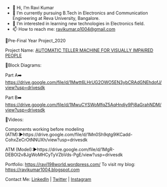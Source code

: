 - 👋 Hi, I’m Ravi Kumar 
- 🌱 I’m currently pursuing B.Tech in Electronics and Communication Engineering at Reva University, Bangalore.
- 👀 I’m interested in learning new technologies in Electronics field.
- 📫 How to reach me: ravikumar.p1004@gmail.com

🔗Pre-Final Year Project_2020 

Project Name: [AUTOMATIC TELLER MACHINE FOR VISUALLY IMPAIRED PEOPLE](https://ravi198world.wordpress.com/2019/10/05/the-journey-begins/2/)

🚧Block Diagrams:

Part A➡️ https://drive.google.com/file/d/1Mwtt6LHrUG2OWO5EN3ybCRAdGNEhdofJ/view?usp=drivesdk

Part B➡️ https://drive.google.com/file/d/1MwuCYSWoMfqZ5AqHndjy9Pj8aGrahNDM/view?usp=drivesdk

🎥Videos:

Components working before modeling (ATM):▶️https://drive.google.com/file/d/1Mn0Sh9qtg9lKCadd-CohxZeCrOtNNUXh/view?usp=drivesdk

ATM (Model):▶️https://drive.google.com/file/d/1MgR-DEBOl2v8JgWoMHCyTyVZbVds-PgE/view?usp=drivesdk

<!---
🔗Final Year Project_2021
Project Name: [DEFENCE ENTRANCE SECURITY FRAMEWORK](https://ravi198world.wordpress.com/2019/10/05/the-journey-begins/3/)
At present I am working on Defence Entrance Security Framework.
--->
Portfolio: https://ravi198world.wordpress.com/
To visit my blog: https://ravikumar1004.blogspot.com 

Contact Me:
[LinkedIn](https://www.linkedin.com/in/ravi-kumar-p-a659271b3/) | [Twitter](https://twitter.com/ravikumar_483) | [Instagram](https://www.instagram.com/ravikumar_483/) 

<!---
ravi1013/ravi1013 is a ✨ special ✨ repository because its `README.md` (this file) appears on your GitHub profile.
You can click the Preview link to take a look at your changes.
--->
